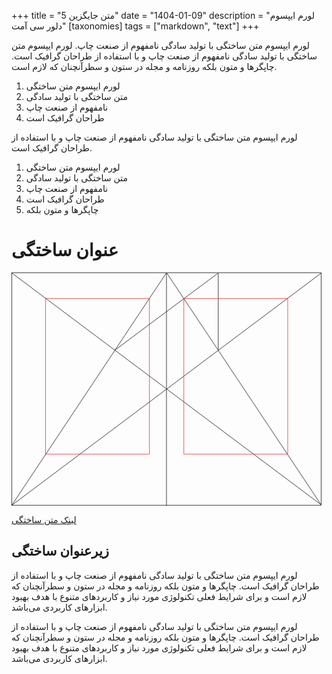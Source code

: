+++
title = "متن جایگزین 5"
date = "1404-01-09"
description = "لورم ایپسوم دلور سی آمت"
[taxonomies]
tags = ["markdown", "text"]
+++

لورم ایپسوم متن ساختگی با تولید سادگی نامفهوم از صنعت چاپ. <!--more-->لورم ایپسوم متن ساختگی با تولید سادگی نامفهوم از صنعت چاپ و با استفاده از طراحان گرافیک است. چاپگرها و متون بلکه روزنامه و مجله در ستون و سطرآنچنان که لازم است.

1. لورم ایپسوم متن ساختگی
2. متن ساختگی با تولید سادگی
3. نامفهوم از صنعت چاپ
4. طراحان گرافیک است

لورم ایپسوم متن ساختگی با تولید سادگی نامفهوم از صنعت چاپ و با استفاده از طراحان گرافیک است.

1. لورم ایپسوم متن ساختگی
2. متن ساختگی با تولید سادگی
3. نامفهوم از صنعت چاپ
4. طراحان گرافیک است
5. چاپگرها و متون بلکه

# عنوان ساختگی

<svg class="canon" xmlns="http://www.w3.org/2000/svg" overflow="visible" viewBox="0 0 496 373" height="373" width="496"><g fill="none"><path stroke="#000" stroke-width=".75" d="M.599 372.348L495.263 1.206M.312.633l494.95 370.853M.312 372.633L247.643.92M248.502.92l246.76 370.566M330.828 123.869V1.134M330.396 1.134L165.104 124.515"></path><path stroke="#ED1C24" stroke-width=".75" d="M275.73 41.616h166.224v249.05H275.73zM54.478 41.616h166.225v249.052H54.478z"></path><path stroke="#000" stroke-width=".75" d="M.479.375h495v372h-495zM247.979.875v372"></path><ellipse cx="498.729" cy="177.625" rx=".75" ry="1.25"></ellipse><ellipse cx="247.229" cy="377.375" rx=".75" ry="1.25"></ellipse></g></svg>

[لینک متن ساختگی](https://en.wikipedia.org/wiki/Canons_of_page_construction#Van_de_Graaf_canon)

## زیرعنوان ساختگی

لورم ایپسوم متن ساختگی با تولید سادگی نامفهوم از صنعت چاپ و با استفاده از طراحان گرافیک است. چاپگرها و متون بلکه روزنامه و مجله در ستون و سطرآنچنان که لازم است و برای شرایط فعلی تکنولوژی مورد نیاز و کاربردهای متنوع با هدف بهبود ابزارهای کاربردی می‌باشد.

لورم ایپسوم متن ساختگی با تولید سادگی نامفهوم از صنعت چاپ و با استفاده از طراحان گرافیک است. چاپگرها و متون بلکه روزنامه و مجله در ستون و سطرآنچنان که لازم است و برای شرایط فعلی تکنولوژی مورد نیاز و کاربردهای متنوع با هدف بهبود ابزارهای کاربردی می‌باشد.